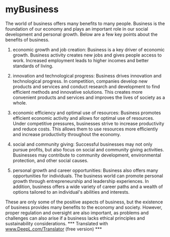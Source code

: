 # myBusiness

The world of business offers many benefits to many people. Business is the foundation of our economy and plays an important role in our social development and personal growth. Below are a few key points about the benefits of business.

1. economic growth and job creation: Business is a key driver of economic growth. Business activity creates new jobs and gives people access to work. Increased employment leads to higher incomes and better standards of living.

2. innovation and technological progress: Business drives innovation and technological progress. In competition, companies develop new products and services and conduct research and development to find efficient methods and innovative solutions. This creates more convenient products and services and improves the lives of society as a whole.

3. economic efficiency and optimal use of resources: Business promotes efficient economic activity and allows for optimal use of resources. Under competitive pressures, businesses strive to increase productivity and reduce costs. This allows them to use resources more efficiently and increase productivity throughout the economy.

4. social and community giving: Successful businesses may not only pursue profits, but also focus on social and community giving activities. Businesses may contribute to community development, environmental protection, and other social causes.

5. personal growth and career opportunities: Business also offers many opportunities for individuals. The business world can promote personal growth through entrepreneurship and leadership experiences. In addition, business offers a wide variety of career paths and a wealth of options tailored to an individual's abilities and interests.

These are only some of the positive aspects of business, but the existence of business provides many benefits to the economy and society. However, proper regulation and oversight are also important, as problems and challenges can also arise if a business lacks ethical principles and sustainability considerations.
*** Translated with www.DeepL.com/Translator (free version) ***

